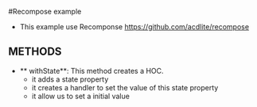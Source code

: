 #Recompose example

- This example use Recomponse https://github.com/acdlite/recompose

## METHODS
- ** withState**: This method creates a HOC.
  - it adds a state property
  - it creates a handler to set the value of this state property
  - it allow us to set a initial value
